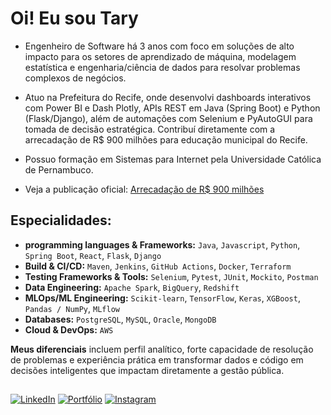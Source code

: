 # Oi! Eu sou Tary 

- Engenheiro de Software há 3 anos com foco em soluções de alto impacto para os setores de aprendizado de máquina, modelagem estatística e engenharia/ciência de dados para resolvar problemas complexos de negócios. 

- Atuo na Prefeitura do Recife, onde desenvolvi dashboards interativos com Power BI e Dash Plotly, APIs REST em Java (Spring Boot) e Python (Flask/Django), além de automações com Selenium e PyAutoGUI para tomada de decisão estratégica. Contribuí diretamente com a arrecadação de R$ 900 milhões para educação municipal do Recife.

- Possuo formação em Sistemas para Internet pela Universidade Católica de Pernambuco.

- Veja a publicação oficial: [Arrecadação de R$ 900 milhões](https://www.instagram.com/reel/DHb-3BExDlz/?utm_source=ig_web_copy_link&igsh=MzRlODBiNWFlZA==)

## Especialidades:

- **programming languages & Frameworks:** ``Java``, ``Javascript``, ``Python``, ``Spring Boot``, ``React``, ``Flask``, ``Django``
- **Build & CI/CD:** ``Maven``, ``Jenkins``, ``GitHub Actions``, ``Docker``, ``Terraform``
- **Testing Frameworks & Tools:** ``Selenium``, ``Pytest``, ``JUnit``, ``Mockito``, ``Postman``
- **Data Engineering:** ``Apache Spark``, ``BigQuery``, ``Redshift``
- **MLOps/ML Engineering:** ``Scikit-learn``, ``TensorFlow``, ``Keras``, ``XGBoost``, ``Pandas / NumPy``, ``MLflow``
- **Databases:** ``PostgreSQL``, ``MySQL``, ``Oracle``, ``MongoDB``
- **Cloud & DevOps:** ``AWS``


**Meus diferenciais** incluem perfil analítico, forte capacidade de resolução de problemas e experiência prática em transformar dados e código em decisões inteligentes que impactam diretamente a gestão pública.





##


[![LinkedIn](https://img.shields.io/badge/LinkedIn-0077B5?style=for-the-badge&logo=linkedin&logoColor=white)](https://www.linkedin.com/in/tn-junior/) [![Portfólio](https://img.shields.io/badge/Portf%C3%B3lio-000000?style=for-the-badge&logo=vercel&logoColor=white)](https://port9.vercel.app/) [![Instagram](https://img.shields.io/badge/Instagram-E4405F?style=for-the-badge&logo=instagram&logoColor=white)](https://www.instagram.com/taryjunioor)







